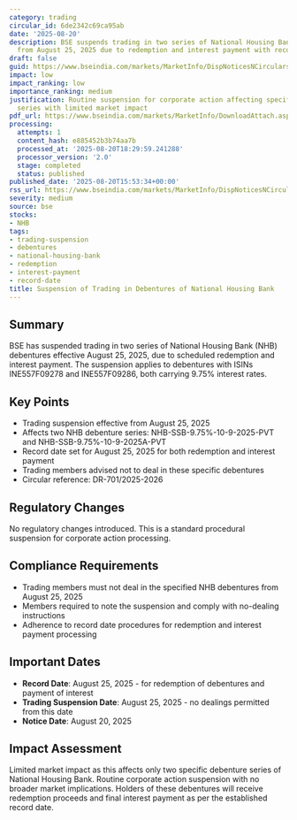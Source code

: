 ```yaml
---
category: trading
circular_id: 6de2342c69ca95ab
date: '2025-08-20'
description: BSE suspends trading in two series of National Housing Bank debentures
  from August 25, 2025 due to redemption and interest payment with record date set.
draft: false
guid: https://www.bseindia.com/markets/MarketInfo/DispNoticesNCirculars.aspx?Noticeid={4A50F5BD-C0F5-47E8-AF58-D3C77D9071A1}&noticeno=20250820-60&dt=08/20/2025&icount=60&totcount=61&flag=0
impact: low
impact_ranking: low
importance_ranking: medium
justification: Routine suspension for corporate action affecting specific debenture
  series with limited market impact
pdf_url: https://www.bseindia.com/markets/MarketInfo/DownloadAttach.aspx?id=20250820-60&attachedId=
processing:
  attempts: 1
  content_hash: e885452b3b74aa7b
  processed_at: '2025-08-20T18:29:59.241288'
  processor_version: '2.0'
  stage: completed
  status: published
published_date: '2025-08-20T15:53:34+00:00'
rss_url: https://www.bseindia.com/markets/MarketInfo/DispNoticesNCirculars.aspx?Noticeid={4A50F5BD-C0F5-47E8-AF58-D3C77D9071A1}&noticeno=20250820-60&dt=08/20/2025&icount=60&totcount=61&flag=0
severity: medium
source: bse
stocks:
- NHB
tags:
- trading-suspension
- debentures
- national-housing-bank
- redemption
- interest-payment
- record-date
title: Suspension of Trading in Debentures of National Housing Bank
---
```


## Summary

BSE has suspended trading in two series of National Housing Bank (NHB) debentures effective August 25, 2025, due to scheduled redemption and interest payment. The suspension applies to debentures with ISINs INE557F09278 and INE557F09286, both carrying 9.75% interest rates.

## Key Points

- Trading suspension effective from August 25, 2025
- Affects two NHB debenture series: NHB-SSB-9.75%-10-9-2025-PVT and NHB-SSB-9.75%-10-9-2025A-PVT
- Record date set for August 25, 2025 for both redemption and interest payment
- Trading members advised not to deal in these specific debentures
- Circular reference: DR-701/2025-2026

## Regulatory Changes

No regulatory changes introduced. This is a standard procedural suspension for corporate action processing.

## Compliance Requirements

- Trading members must not deal in the specified NHB debentures from August 25, 2025
- Members required to note the suspension and comply with no-dealing instructions
- Adherence to record date procedures for redemption and interest payment processing

## Important Dates

- **Record Date**: August 25, 2025 - for redemption of debentures and payment of interest
- **Trading Suspension Date**: August 25, 2025 - no dealings permitted from this date
- **Notice Date**: August 20, 2025

## Impact Assessment

Limited market impact as this affects only two specific debenture series of National Housing Bank. Routine corporate action suspension with no broader market implications. Holders of these debentures will receive redemption proceeds and final interest payment as per the established record date.